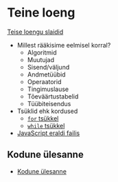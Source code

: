# Teine loeng

[Teise loengu slaidid](../loeng_02/slaidid.pdf)

- Millest rääkisime eelmisel korral?
    - Algoritmid
    - Muutujad
    - Sisend/väljund
    - Andmetüübid
    - Operaatorid
    - Tingimuslause
    - Tõeväärtustabelid
    - Tüübiteisendus
- Tsüklid ehk kordused
    - [`for` tsükkel](../../concepts/for/README.md)
    - [`while` tsükkel](../../concepts/while/README.md)
- [JavaScript eraldi failis](../../concepts/alustamine/README.md#javascript-eraldi-failis)

## Kodune ülesanne

- [Kodune ülesanne](./homework.md)
